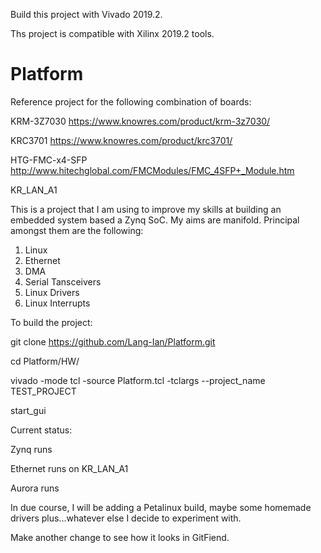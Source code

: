 Build this project with Vivado 2019.2.

Ths project is compatible with Xilinx 2019.2 tools.

# Platform
Reference project for the following combination of boards:

  KRM-3Z7030        https://www.knowres.com/product/krm-3z7030/
  
  KRC3701           https://www.knowres.com/product/krc3701/
  
  HTG-FMC-x4-SFP    http://www.hitechglobal.com/FMCModules/FMC_4SFP+_Module.htm
  
  KR_LAN_A1

This is a project that I am using to improve my skills at building an embedded system based a Zynq SoC.  My aims are manifold.  Principal amongst them are the following:

1)  Linux
2)  Ethernet
3)  DMA
4)  Serial Tansceivers
5)  Linux Drivers
6)  Linux Interrupts

To build the project:

  git clone https://github.com/Lang-Ian/Platform.git
  
  cd Platform/HW/
  
  vivado -mode tcl -source Platform.tcl -tclargs --project_name TEST_PROJECT
  
  start_gui

Current status:

  Zynq runs
  
  Ethernet runs on KR_LAN_A1
  
  Aurora runs

In due course, I will be adding a Petalinux build, maybe some homemade drivers plus...whatever else I decide to experiment with.

Make another change to see how it looks in GitFiend.
